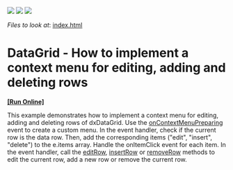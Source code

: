 <!-- default badges list -->
![](https://img.shields.io/endpoint?url=https://codecentral.devexpress.com/api/v1/VersionRange/128583131/15.1.6%2B)
[![](https://img.shields.io/badge/Open_in_DevExpress_Support_Center-FF7200?style=flat-square&logo=DevExpress&logoColor=white)](https://supportcenter.devexpress.com/ticket/details/T123309)
[![](https://img.shields.io/badge/📖_How_to_use_DevExpress_Examples-e9f6fc?style=flat-square)](https://docs.devexpress.com/GeneralInformation/403183)
<!-- default badges end -->
<!-- default file list -->
*Files to look at*: [index.html](/JS/index.html)

<!-- default file list end -->
# DataGrid - How to implement a context menu for editing, adding and deleting rows
<!-- run online -->
**[[Run Online]](https://codecentral.devexpress.com/t123309/)**
<!-- run online end -->


This example demonstrates how to implement a context menu for editing, adding and deleting rows of dxDataGrid.
Use the [onContextMenuPreparing](https://js.devexpress.com/Documentation/ApiReference/UI_Widgets/dxDataGrid/Configuration/#onContextMenuPreparing) event to create a custom menu. In the event handler, check if the current row is the data row. Then, add the corresponding items ("edit", "insert", "delete") to the e.items array. Handle the onItemClick event for each item. In the event handler, call the [editRow](https://js.devexpress.com/Documentation/ApiReference/UI_Widgets/dxDataGrid/Methods/#editRowrowIndex), [insertRow](https://js.devexpress.com/Documentation/ApiReference/UI_Widgets/dxDataGrid/Methods/#insertRow) or [removeRow](https://js.devexpress.com/Documentation/ApiReference/UI_Widgets/dxDataGrid/Methods/#removeRowrowIndex) methods to edit the current row, add a new row or remove the current row.

<br/>


